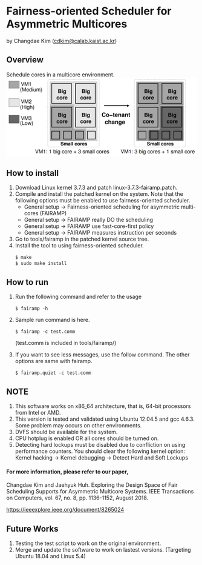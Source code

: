 # Fairness-oriented Scheduler for Asymmetric Multicores

by Changdae Kim (cdkim@calab.kaist.ac.kr)

## Overview
Schedule cores in a multicore environment.
![](imgimg.png)

## How to install
1. Download Linux kernel 3.7.3 and patch linux-3.7.3-fairamp.patch.
2. Compile and install the patched kernel on the system.
   Note that the following options must be enabled to use fairness-oriented scheduler.
   * General setup -> Fairness-oriented scheduling for asymmetric multi-cores (FAIRAMP)
   * General setup -> FAIRAMP really DO the scheduling
   * General setup -> FAIRAMP use fast-core-first policy
   * General setup -> FAIRAMP measures instruction per seconds
3. Go to tools/fairamp in the patched kernel source tree.
4. Install the tool to using fairness-oriented scheduler.
    ```
    $ make
    $ sudo make install
    ```

## How to run
1. Run the following command and refer to the usage
    ```  
    $ fairamp -h
    ```   
2. Sample run command is here.
    ```
    $ fairamp -c test.comm
    ``` 
   (test.comm is included in tools/fairamp/)
   
3. If you want to see less messages, use the follow command. The other options are same with fairamp.
    ```
    $ fairamp.quiet -c test.comm
    ```

## NOTE
1. This software works on x86_64 architecture, that is, 64-bit processors from Intel or AMD.
2. This version is tested and validated using Ubuntu 12.04.5 and gcc 4.6.3. 
   Some problem may occurs on other environments.
3. DVFS should be available for the system.
4. CPU hotplug is enabled OR all cores should be turned on.
5. Detecting hard lockups must be disabled due to confliction on using performance counters.
   You should clear the following kernel option: Kernel hacking -> Kernel debugging -> Detect Hard and Soft Lockups
   

#### For more information, please refer to our paper,

Changdae Kim and Jaehyuk Huh. Exploring the Design Space of Fair Scheduling Supports for Asymmetric Multicore Systems. IEEE Transactions on Computers, vol. 67, no. 8, pp. 1136-1152, August 2018.

https://ieeexplore.ieee.org/document/8265024
 
## Future Works
1. Testing the test script to work on the original environment.
1. Merge and update the software to work on lastest versions. (Targeting Ubuntu 18.04 and Linux 5.4)
